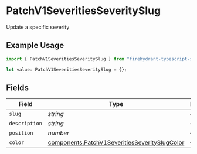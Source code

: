 # PatchV1SeveritiesSeveritySlug

Update a specific severity

## Example Usage

```typescript
import { PatchV1SeveritiesSeveritySlug } from "firehydrant-typescript-sdk/models/components";

let value: PatchV1SeveritiesSeveritySlug = {};
```

## Fields

| Field                                                                                                          | Type                                                                                                           | Required                                                                                                       | Description                                                                                                    |
| -------------------------------------------------------------------------------------------------------------- | -------------------------------------------------------------------------------------------------------------- | -------------------------------------------------------------------------------------------------------------- | -------------------------------------------------------------------------------------------------------------- |
| `slug`                                                                                                         | *string*                                                                                                       | :heavy_minus_sign:                                                                                             | N/A                                                                                                            |
| `description`                                                                                                  | *string*                                                                                                       | :heavy_minus_sign:                                                                                             | N/A                                                                                                            |
| `position`                                                                                                     | *number*                                                                                                       | :heavy_minus_sign:                                                                                             | N/A                                                                                                            |
| `color`                                                                                                        | [components.PatchV1SeveritiesSeveritySlugColor](../../models/components/patchv1severitiesseverityslugcolor.md) | :heavy_minus_sign:                                                                                             | N/A                                                                                                            |